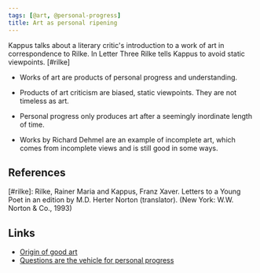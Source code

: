 ```yaml
---
tags: [@art, @personal-progress]
title: Art as personal ripening
---
```


Kappus talks about a literary critic's introduction to a work of art in correspondence to Rilke.
In Letter Three Rilke tells Kappus to avoid static viewpoints. [#rilke]

- Works of art are products of personal progress and understanding.
- Products of art criticism are biased, static viewpoints. They are not timeless as art.

- Personal progress only produces art after a seemingly inordinate length of time.

- Works by Richard Dehmel are an example of incomplete art, which comes from incomplete views and is still good in some ways.

## References

[#rilke]: Rilke, Rainer Maria and Kappus, Franz Xaver. Letters to a Young Poet in an edition by M.D. Herter Norton (translator). (New York: W.W. Norton & Co., 1993)

## Links

- [Origin of good art](202003261822.md)
- [Questions are the vehicle for personal progress](202003261859.md)
